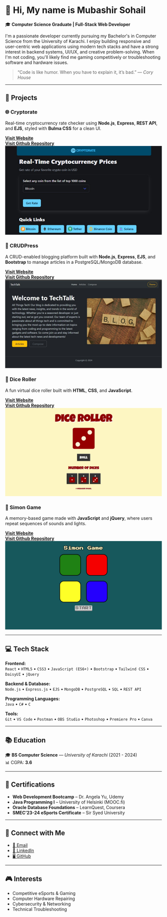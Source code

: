 <!-- ## Hi there 👋


**mubashirsohail4/mubashirsohail4** is a ✨ _special_ ✨ repository because its `README.md` (this file) appears on your GitHub profile.

Here are some ideas to get you started:

- 🔭 I’m currently working on ...
- 🌱 I’m currently learning ...
- 👯 I’m looking to collaborate on ...
- 🤔 I’m looking for help with ...
- 💬 Ask me about ...
- 📫 How to reach me: ...
- 😄 Pronouns: ...
- ⚡ Fun fact: ... -->

# 👋 Hi, My name is Mubashir Sohail

🎓 **Computer Science Graduate | Full-Stack Web Developer**

I'm a passionate developer currently pursuing my Bachelor's in Computer Science from the University of Karachi. I enjoy building responsive and user-centric web applications using modern tech stacks and have a strong interest in backend systems, UI/UX, and creative problem-solving. When I'm not coding, you'll likely find me gaming competitively or troubleshooting software and hardware issues.

> “Code is like humor. When you have to explain it, it’s bad.” — *Cory House*

---

## 🚀 Projects

### 🌐 Cryptorate
Real-time cryptocurrency rate checker using **Node.js**, **Express**, **REST API**, and **EJS**, styled with **Bulma CSS** for a clean UI.

 [**Visit Website**](https://cryptorate.vercel.app)  
 [**Visit Github Repository**](https://github.com/mubashirsohail4/cryptorate)
![cryptorate Screenshot](./projects/cryptorate.jpg)

### 📝 CRUDPress
A CRUD-enabled blogging platform built with **Node.js**, **Express**, **EJS**, and **Bootstrap** to manage articles in a PostgreSQL/MongoDB database.

 [**Visit Website**](https://crudpress.vercel.app)  
 [**Visit Github Repository**](https://github.com/mubashirsohail4/crudpress)
![crudpress Screenshot](./projects/crudpress.jpg)

### 🎲 Dice Roller
A fun virtual dice roller built with **HTML**, **CSS**, and **JavaScript**.

[**Visit Website**](https://mubashirsohail4.github.io/dice-roller/)  
[**Visit Github Repository**](https://github.com/mubashirsohail4/dice-roller)
![dice-roller Screenshot](./projects/dice-roller.jpg)

### 🧠 Simon Game
A memory-based game made with **JavaScript** and **jQuery**, where users repeat sequences of sounds and lights.

[**Visit Website**](https://mubashirsohail4.github.io/simon-game/)  
[**Visit Github Repository**](https://github.com/mubashirsohail4/simon-game)
![simon-game Screenshot](./projects/simon-game.jpg)

---

## 💻 Tech Stack

**Frontend:**  
`React` • `HTML5` • `CSS3` • `JavaScript (ES6+)` • `Bootstrap` • `Tailwind CSS` • `DaisyUI` • `jQuery`

**Backend & Database:**  
`Node.js` • `Express.js` • `EJS` • `MongoDB` • `PostgreSQL` • `SQL` • `REST API`

**Programming Languages:**  
`Java` • `C#` • `C`

**Tools:**  
`Git` • `VS Code` • `Postman` • `OBS Studio` • `Photoshop` • `Premiere Pro` • `Canva`

---

## 📚 Education

🎓 **BS Computer Science** — *University of Karachi* (2021 - 2024)  
📊 CGPA: **3.6**

---

## 📜 Certifications

- **Web Development Bootcamp** – Dr. Angela Yu, Udemy  
- **Java Programming I** – University of Helsinki (MOOC.fi)  
- **Oracle Database Foundations** – LearnQuest, Coursera  
- **SMEC’23-24 eSports Certificate** – Sir Syed University

---

## 🔗 Connect with Me

- [📧 Email](mailto:mubashirsohail4444@gmail.com)  
- [💼 LinkedIn](https://linkedin.com/in/mubashir-sohail)  
- [🖥️ GitHub](https://github.com/mubashirsohail4)

---

## 🎮 Interests

- Competitive eSports & Gaming  
- Computer Hardware Repairing  
- Cybersecurity & Networking  
- Technical Troubleshooting
